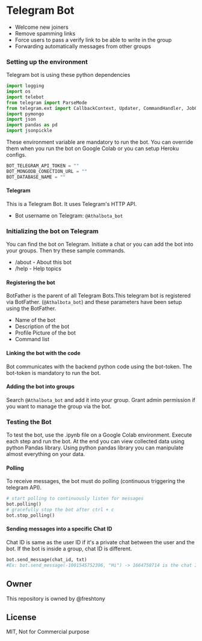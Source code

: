 # Telegram Bot

- Welcome new joiners 
- Remove spamming links 
- Force users to pass a verify link to be able to write in the group 
- Forwarding automatically messages from other groups

### Setting up the environment
Telegram bot is using these python dependencies
```python
import logging
import os
import telebot
from telegram import ParseMode
from telegram.ext import CallbackContext, Updater, CommandHandler, JobQueue, Dispatcher
import pymongo
import json
import pandas as pd
import jsonpickle
```
These environment variable are mandatory to run the bot. You can override them when you run the bot on Google Colab
or you can setup Heroku configs.
```python
BOT_TELEGRAM_API_TOKEN = ""
BOT_MONGODB_CONECTION_URL = ""
BOT_DATABASE_NAME = ""
```

#### Telegram
This is a Telegram Bot. It uses Telegram's HTTP API.
- Bot username on Telegram: ```@Athalbota_bot```

### Initializing the bot on Telegram
You can find the bot on Telegram. Initiate a chat or you can add the bot into your groups.
Then try these sample commands.
- /about - About this bot
- /help - Help topics

#### Registering the bot
BotFather is the parent of all Telegram Bots.This telegram bot is registered via BotFather. (```@Athalbota_bot```) and these parameters have been setup using the BotFather.
- Name of the bot
- Description of the bot
- Profile Picture of the bot
- Command list

#### Linking the bot with the code
Bot communicates with the backend python code using the bot-token. 
The bot-token is mandatory to run the bot.

#### Adding the bot into groups
Search ```@Athalbota_bot``` and add it into your group. Grant admin permission if you want to manage the group via the bot.

### Testing the Bot
To test the bot, use the .ipynb file on a Google Colab environment. Execute each step and run the bot.
At the end you can view collected data using python Pandas library.
Using python pandas library you can manipulate almost everything on your data.

#### Polling
To receive messages, the bot must do polling (continuous triggering the telegram API). 
```python
# start polling to continuously listen for messages
bot.polling()
# gracefully stop the bot after ctrl + c 
bot.stop_polling()
```
#### Sending messages into a specific Chat ID
Chat ID is same as the user ID if it's a private chat between the user and the bot. 
If the bot is inside a group, chat ID is different.
```python
bot.send_message(chat_id, txt)
#Ex: bot.send_message(-1001545752396, "Hi") -> 1664758714 is the chat ID (For private messages, group ID = Chat ID)
```
## Owner
This repository is owned by @freshtony 

## License 
MIT, Not for Commercial purpose
